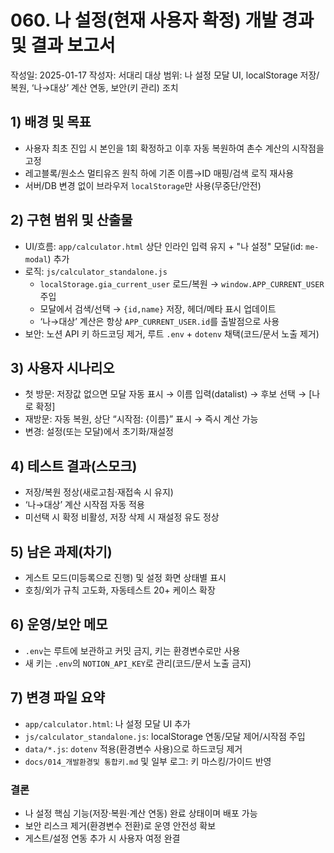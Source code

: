 # 060. 나 설정(현재 사용자 확정) 개발 경과 및 결과 보고서

작성일: 2025-01-17
작성자: 서대리
대상 범위: 나 설정 모달 UI, localStorage 저장/복원, ‘나→대상’ 계산 연동, 보안(키 관리) 조치

## 1) 배경 및 목표
- 사용자 최초 진입 시 본인을 1회 확정하고 이후 자동 복원하여 촌수 계산의 시작점을 고정
- 레고블록/원소스 멀티유즈 원칙 하에 기존 이름→ID 매핑/검색 로직 재사용
- 서버/DB 변경 없이 브라우저 `localStorage`만 사용(무중단/안전)

## 2) 구현 범위 및 산출물
- UI/흐름: `app/calculator.html` 상단 인라인 입력 유지 + "나 설정" 모달(id: `me-modal`) 추가
- 로직: `js/calculator_standalone.js`
  - `localStorage.gia_current_user` 로드/복원 → `window.APP_CURRENT_USER` 주입
  - 모달에서 검색/선택 → `{id,name}` 저장, 헤더/메타 표시 업데이트
  - ‘나→대상’ 계산은 항상 `APP_CURRENT_USER.id`를 출발점으로 사용
- 보안: 노션 API 키 하드코딩 제거, 루트 `.env` + `dotenv` 채택(코드/문서 노출 제거)

## 3) 사용자 시나리오
- 첫 방문: 저장값 없으면 모달 자동 표시 → 이름 입력(datalist) → 후보 선택 → [나로 확정]
- 재방문: 자동 복원, 상단 “시작점: {이름}” 표시 → 즉시 계산 가능
- 변경: 설정(또는 모달)에서 초기화/재설정

## 4) 테스트 결과(스모크)
- 저장/복원 정상(새로고침·재접속 시 유지)
- ‘나→대상’ 계산 시작점 자동 적용
- 미선택 시 확정 비활성, 저장 삭제 시 재설정 유도 정상

## 5) 남은 과제(차기)
- 게스트 모드(미등록으로 진행) 및 설정 화면 상태별 표시
- 호칭/외가 규칙 고도화, 자동테스트 20+ 케이스 확장

## 6) 운영/보안 메모
- `.env`는 루트에 보관하고 커밋 금지, 키는 환경변수로만 사용
- 새 키는 `.env`의 `NOTION_API_KEY`로 관리(코드/문서 노출 금지)

## 7) 변경 파일 요약
- `app/calculator.html`: 나 설정 모달 UI 추가
- `js/calculator_standalone.js`: localStorage 연동/모달 제어/시작점 주입
- `data/*.js`: `dotenv` 적용(환경변수 사용)으로 하드코딩 제거
- `docs/014_개발환경및 통합키.md` 및 일부 로그: 키 마스킹/가이드 반영

### 결론
- 나 설정 핵심 기능(저장·복원·계산 연동) 완료 상태이며 배포 가능
- 보안 리스크 제거(환경변수 전환)로 운영 안전성 확보
- 게스트/설정 연동 추가 시 사용자 여정 완결
